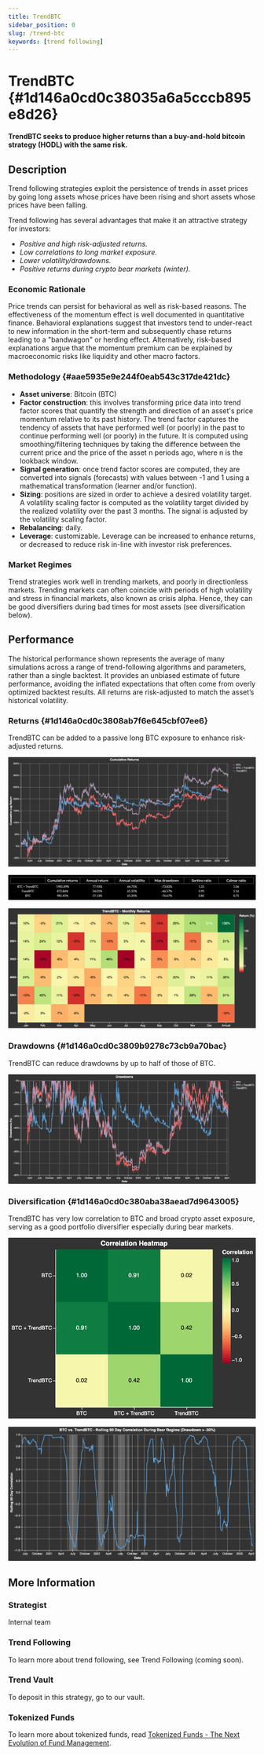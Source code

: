 ```yaml
---
title: TrendBTC
sidebar_position: 0
slug: /trend-btc
keywords: [trend following]
---
```




# TrendBTC {#1d146a0cd0c38035a6a5cccb895e8d26}


**TrendBTC seeks to produce higher returns than a buy-and-hold bitcoin strategy (HODL) with the same risk.**


## Description


Trend following strategies exploit the persistence of trends in asset prices by going long assets whose prices have been rising and short assets whose prices have been falling.


Trend following has several advantages that make it an attractive strategy for investors:

- _Positive and high risk-adjusted returns._
- _Low correlations to long market exposure._
- _Lower volatility/drawdowns._
- _Positive returns during crypto bear markets (winter)._

### Economic Rationale


Price trends can persist for behavioral as well as risk-based reasons. The effectiveness of the momentum effect is well documented in quantitative finance. Behavioral explanations suggest that investors tend to under-react to new information in the short-term and subsequently chase returns leading to a "bandwagon" or herding effect. Alternatively, risk-based explanations argue that the momentum premium can be explained by macroeconomic risks like liquidity and other macro factors. 


### Methodology {#aae5935e9e244f0eab543c317de421dc}

- **Asset universe**: Bitcoin (BTC)
- **Factor construction**: this involves transforming price data into trend factor scores that quantify the strength and direction of an asset's price momentum relative to its past history. The trend factor captures the tendency of assets that have performed well (or poorly) in the past to continue performing well (or poorly) in the future. It is computed using smoothing/filtering techniques by taking the difference between the current price and the price of the asset n periods ago, where n is the lookback window.
- **Signal generation**: once trend factor scores are computed, they are converted into signals (forecasts) with values between -1 and 1 using a mathematical transformation (learner and/or function).
- **Sizing**: positions are sized in order to achieve a desired volatility target. A volatility scaling factor is computed as the volatility target divided by the realized volatility over the past 3 months. The signal is adjusted by the volatility scaling factor.
- **Rebalancing**: daily.
- **Leverage**: customizable. Leverage can be increased to enhance returns, or decreased to reduce risk in-line with investor risk preferences.

### Market Regimes


Trend strategies work well in trending markets, and poorly in directionless markets. Trending markets can often coincide with periods of high volatility and stress in financial markets, also known as crisis alpha. Hence, they can be good diversifiers during bad times for most assets (see diversification below).


## Performance


The historical performance shown represents the average of many simulations across a range of trend-following algorithms and parameters, rather than a single backtest. It provides an unbiased estimate of future performance, avoiding the inflated expectations that often come from overly optimized backtest results. All returns are risk-adjusted to match the asset’s historical volatility.


### Returns {#1d146a0cd0c3808ab7f6e645cbf07ee6}


TrendBTC can be added to a passive long BTC exposure to enhance risk-adjusted returns. 


![](./trend-btc.1d746a0c-d0c3-80f2-bbb7-cd16d4bd78e5.png)


![](./trend-btc.1d846a0c-d0c3-80cc-94dc-ef11dc23056e.png)


![](./trend-btc.1d746a0c-d0c3-808f-976e-dbeec1fc02d4.png)


### Drawdowns {#1d146a0cd0c3809b9278c73cb9a70bac}


TrendBTC can reduce drawdowns by up to half of those of BTC.


![](./trend-btc.1d746a0c-d0c3-80df-96d9-c7506aa1e996.png)


### Diversification {#1d146a0cd0c380aba38aead7d9643005}


TrendBTC has very low correlation to BTC and broad crypto asset exposure, serving as a good portfolio diversifier especially during bear markets.


![](./trend-btc.1d746a0c-d0c3-807f-8cb4-f85201cd02ef.png)


![](./trend-btc.1d746a0c-d0c3-8065-a608-f8b633f164e2.png)


## More Information


### Strategist


Internal team


### Trend Following


To learn more about trend following, see Trend Following (coming soon).


### Trend Vault


To deposit in this strategy, go to our vault.


### Tokenized Funds


To learn more about tokenized funds, read [Tokenized Funds - The Next Evolution of Fund Management](/tokenized-funds).


